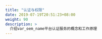 ```yaml
---
title: "认证与权限"
date: 2019-07-19T20:51:23+08:00
weight: 90
description: >
  介绍var_oem_name平台认证服务的概念和工作原理
---
```


